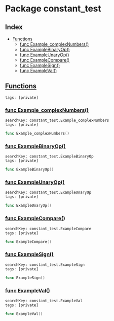 # Package constant_test

## Index

* [Functions](#func)
    * [func Example_complexNumbers()](#Example_complexNumbers)
    * [func ExampleBinaryOp()](#ExampleBinaryOp)
    * [func ExampleUnaryOp()](#ExampleUnaryOp)
    * [func ExampleCompare()](#ExampleCompare)
    * [func ExampleSign()](#ExampleSign)
    * [func ExampleVal()](#ExampleVal)


## <a id="func" href="#func">Functions</a>

```
tags: [private]
```

### <a id="Example_complexNumbers" href="#Example_complexNumbers">func Example_complexNumbers()</a>

```
searchKey: constant_test.Example_complexNumbers
tags: [private]
```

```Go
func Example_complexNumbers()
```

### <a id="ExampleBinaryOp" href="#ExampleBinaryOp">func ExampleBinaryOp()</a>

```
searchKey: constant_test.ExampleBinaryOp
tags: [private]
```

```Go
func ExampleBinaryOp()
```

### <a id="ExampleUnaryOp" href="#ExampleUnaryOp">func ExampleUnaryOp()</a>

```
searchKey: constant_test.ExampleUnaryOp
tags: [private]
```

```Go
func ExampleUnaryOp()
```

### <a id="ExampleCompare" href="#ExampleCompare">func ExampleCompare()</a>

```
searchKey: constant_test.ExampleCompare
tags: [private]
```

```Go
func ExampleCompare()
```

### <a id="ExampleSign" href="#ExampleSign">func ExampleSign()</a>

```
searchKey: constant_test.ExampleSign
tags: [private]
```

```Go
func ExampleSign()
```

### <a id="ExampleVal" href="#ExampleVal">func ExampleVal()</a>

```
searchKey: constant_test.ExampleVal
tags: [private]
```

```Go
func ExampleVal()
```

